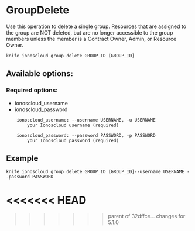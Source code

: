 # GroupDelete

Use this operation to delete a single group. Resources that are assigned to the group are NOT deleted, but are no longer accessible to the group members unless the member is a Contract Owner, Admin, or Resource Owner.

```text
knife ionoscloud group delete GROUP_ID [GROUP_ID]
```

## Available options:

### Required options:

* ionoscloud\_username
* ionoscloud\_password

```text
    ionoscloud_username: --username USERNAME, -u USERNAME
        your Ionoscloud username (required)

    ionoscloud_password: --password PASSWORD, -p PASSWORD
        your Ionoscloud password (required)
```
## Example

```text
knife ionoscloud group delete GROUP_ID [GROUP_ID]--username USERNAME --password PASSWORD
```
<<<<<<< HEAD
=======

>>>>>>> parent of 32dffce... changes for 5.1.0
